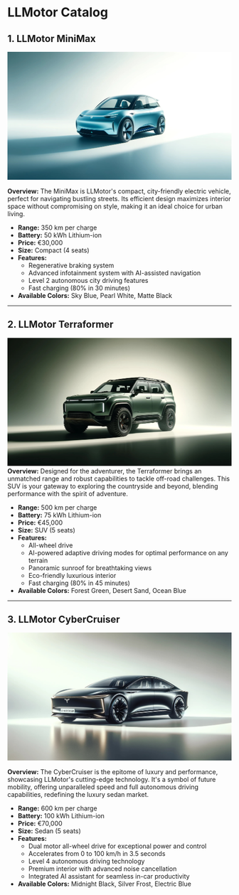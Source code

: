 
# LLMotor Catalog

## **1. LLMotor MiniMax**
![LLMotor MiniMax Image](images/LLMotor_MiniMax.jpg)

**Overview:** The MiniMax is LLMotor's compact, city-friendly electric vehicle, perfect for navigating bustling streets. Its efficient design maximizes interior space without compromising on style, making it an ideal choice for urban living.

- **Range:** 350 km per charge
- **Battery:** 50 kWh Lithium-ion
- **Price:** €30,000
- **Size:** Compact (4 seats)
- **Features:**
  - Regenerative braking system
  - Advanced infotainment system with AI-assisted navigation
  - Level 2 autonomous city driving features
  - Fast charging (80% in 30 minutes)
- **Available Colors:** Sky Blue, Pearl White, Matte Black

---

## **2. LLMotor Terraformer**
![LLMotor Terraformer Image](images/LLMotor_Terraformer.jpg)
**Overview:** Designed for the adventurer, the Terraformer brings an unmatched range and robust capabilities to tackle off-road challenges. This SUV is your gateway to exploring the countryside and beyond, blending performance with the spirit of adventure.

- **Range:** 500 km per charge
- **Battery:** 75 kWh Lithium-ion
- **Price:** €45,000
- **Size:** SUV (5 seats)
- **Features:**
  - All-wheel drive
  - AI-powered adaptive driving modes for optimal performance on any terrain
  - Panoramic sunroof for breathtaking views
  - Eco-friendly luxurious interior
  - Fast charging (80% in 45 minutes)
- **Available Colors:** Forest Green, Desert Sand, Ocean Blue

---

## **3. LLMotor CyberCruiser**
![LLMotor CyberCruiser Image](images/LLMotor_CyberCruiser.jpg)

**Overview:** The CyberCruiser is the epitome of luxury and performance, showcasing LLMotor's cutting-edge technology. It's a symbol of future mobility, offering unparalleled speed and full autonomous driving capabilities, redefining the luxury sedan market.

- **Range:** 600 km per charge
- **Battery:** 100 kWh Lithium-ion
- **Price:** €70,000
- **Size:** Sedan (5 seats)
- **Features:**
  - Dual motor all-wheel drive for exceptional power and control
  - Accelerates from 0 to 100 km/h in 3.5 seconds
  - Level 4 autonomous driving technology
  - Premium interior with advanced noise cancellation
  - Integrated AI assistant for seamless in-car productivity
- **Available Colors:** Midnight Black, Silver Frost, Electric Blue
